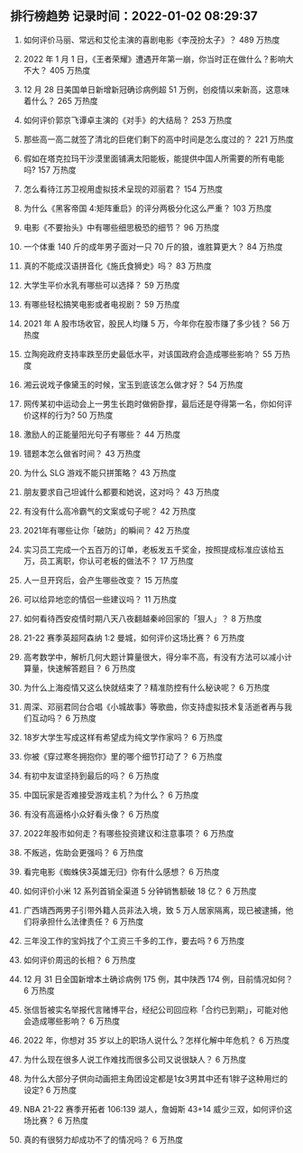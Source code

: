 
## 排行榜趋势 记录时间：2022-01-02 08:29:37
  
  1. 如何评价马丽、常远和艾伦主演的喜剧电影《李茂扮太子》？ 489 万热度
    
  2. 2022 年 1 月 1 日，《王者荣耀》遭遇开年第一崩，你当时正在做什么？影响大不大？ 405 万热度
    
  3. 12 月 28 日美国单日新增新冠确诊病例超 51 万例，创疫情以来新高，这意味着什么？ 265 万热度
    
  4. 如何评价郭京飞谭卓主演的《对手》的大结局？ 253 万热度
    
  5. 那些高一高二就签了清北的巨佬们剩下的高中时间是怎么度过的？ 221 万热度
    
  6. 假如在塔克拉玛干沙漠里面铺满太阳能板，能提供中国人所需要的所有电能吗? 157 万热度
    
  7. 怎么看待江苏卫视用虚拟技术呈现的邓丽君？ 154 万热度
    
  8. 为什么《黑客帝国 4:矩阵重启》的评分两极分化这么严重？ 103 万热度
    
  9. 电影《不要抬头》中有哪些细思极恐的细节？ 96 万热度
    
  10. 一个体重 140 斤的成年男子面对一只 70 斤的狼，谁胜算更大？ 84 万热度
    
  11. 真的不能成汉语拼音化《施氏食狮史》吗？ 83 万热度
    
  12. 大学生平价水乳有哪些可以选择？ 59 万热度
    
  13. 有哪些轻松搞笑电影或者电视剧？ 59 万热度
    
  14. 2021 年 A 股市场收官，股民人均赚 5 万，今年你在股市赚了多少钱？ 56 万热度
    
  15. 立陶宛政府支持率跌至历史最低水平，对该国政府会造成哪些影响？ 55 万热度
    
  16. 湘云说戏子像黛玉的时候，宝玉到底该怎么做才好？ 54 万热度
    
  17. 网传某初中运动会上一男生长跑时做俯卧撑，最后还是夺得第一名，你如何评价这样的行为? 50 万热度
    
  18. 激励人的正能量阳光句子有哪些？ 44 万热度
    
  19. 错题本怎么做省时间？ 43 万热度
    
  20. 为什么 SLG 游戏不能只拼策略？ 43 万热度
    
  21. 朋友要求自己坦诚什么都要和她说，这对吗？ 43 万热度
    
  22. 有没有什么高冷霸气的文案或句子呢？ 42 万热度
    
  23. 2021年有哪些让你「破防」的瞬间？ 42 万热度
    
  24. 实习员工完成一个五百万的订单，老板发五千奖金，按照提成标准应该给五万，员工离职，你认可老板的做法不？ 17 万热度
    
  25. 人一旦开窍后，会产生哪些改变？ 15 万热度
    
  26. 可以给异地恋的情侣一些建议吗？ 11 万热度
    
  27. 如何看待西安疫情时期八天八夜翻越秦岭回家的「狠人」？ 8 万热度
    
  28. 21-22 赛季英超阿森纳 1:2 曼城，如何评价这场比赛？ 6 万热度
    
  29. 高考数学中，解析几何大题计算量很大，得分率不高，有没有方法可以减小计算量，快速解答题目？ 6 万热度
    
  30. 为什么上海疫情又这么快就结束了？精准防控有什么秘诀呢？ 6 万热度
    
  31. 周深、邓丽君同台合唱《小城故事》等歌曲，你支持虚拟技术复活逝者再与我们互动吗？ 6 万热度
    
  32. 18岁大学生写成这样有希望成为纯文学作家吗？ 6 万热度
    
  33. 你被《穿过寒冬拥抱你》里的哪个细节打动了？ 6 万热度
    
  34. 有初中友谊坚持到最后的吗？ 6 万热度
    
  35. 中国玩家是否难接受游戏主机？为什么？ 6 万热度
    
  36. 有没有高逼格小众好看头像？ 6 万热度
    
  37. 2022年股市如何走？有哪些投资建议和注意事项？ 6 万热度
    
  38. 不叛逃，佐助会更强吗？ 6 万热度
    
  39. 看完电影《蜘蛛侠3英雄无归》你有什么感想？ 6 万热度
    
  40. 如何评价小米 12 系列首销全渠道 5 分钟销售额破 18 亿？ 6 万热度
    
  41. 广西靖西两男子引带外籍人员非法入境，致 5 万人居家隔离，现已被逮捕，他们将承担什么法律责任？ 6 万热度
    
  42. 三年没工作的宝妈找了个工资三千多的工作，要去吗 ? 6 万热度
    
  43. 如何评价周迅的长相？ 6 万热度
    
  44. 12 月 31 日全国新增本土确诊病例 175 例，其中陕西  174 例，目前情况如何？ 6 万热度
    
  45. 张信哲被实名举报代言赌博平台，经纪公司回应称「合约已到期」，可能对他会造成哪些影响？ 6 万热度
    
  46. 2022 年，你想对 35 岁以上的职场人说什么？怎样化解中年危机？ 6 万热度
    
  47. 为什么现在很多人说工作难找而很多公司又说很缺人？ 6 万热度
    
  48. 为什么大部分子供向动画把主角团设定都是1女3男其中还有1胖子这种用烂的设定? 6 万热度
    
  49. NBA 21-22 赛季开拓者 106:139 湖人，詹姆斯 43+14 威少三双，如何评价这场比赛？ 6 万热度
    
  50. 真的有很努力却成功不了的情况吗？ 6 万热度
    